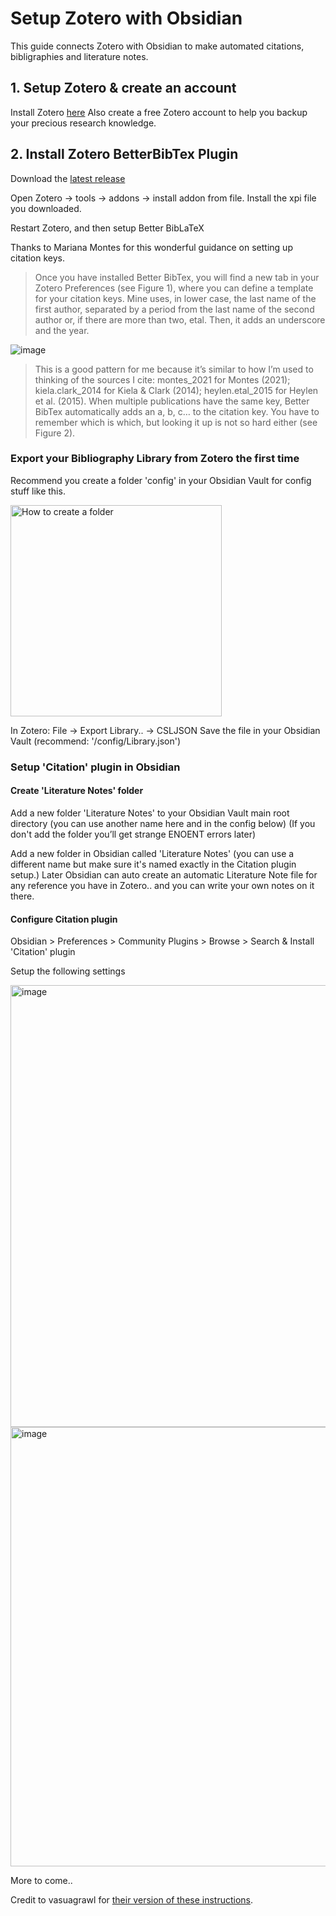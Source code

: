 # Setup Zotero with Obsidian

This guide connects Zotero with Obsidian to make automated citations, bibligraphies and literature notes.

## 1. Setup Zotero & create an account

Install Zotero [here](https://www.zotero.org)
Also create a free Zotero account to help you backup your precious research knowledge.

## 2. Install Zotero BetterBibTex Plugin

Download the [latest release](https://github.com/retorquere/zotero-better-bibtex/releases/latest)

Open Zotero -> tools -> addons -> install addon from file. Install the xpi file you downloaded.

Restart Zotero, and then setup Better BibLaTeX

Thanks to Mariana Montes for this wonderful guidance on setting up citation keys.

> Once you have installed Better BibTex, you will find a new tab in your Zotero Preferences (see Figure 1), where you can define a template for your citation keys. Mine uses, in lower case, the last name of the first author, separated by a period from the last name of the second author or, if there are more than two, etal. Then, it adds an underscore and the year.

![image](https://user-images.githubusercontent.com/114459/197723985-8714f150-1507-42ff-ba77-8a9d35fe9fce.png)

> This is a good pattern for me because it’s similar to how I’m used to thinking of the sources I cite: montes_2021 for Montes (2021); kiela.clark_2014 for Kiela & Clark (2014); heylen.etal_2015 for Heylen et al. (2015). When multiple publications have the same key, Better BibTex automatically adds an a, b, c… to the citation key. You have to remember which is which, but looking it up is not so hard either (see Figure 2).


### Export your Bibliography Library from Zotero the first time

Recommend you create a folder 'config' in your Obsidian Vault for config stuff like this.

<img width="338" alt="How to create a folder" src="https://user-images.githubusercontent.com/114459/197720840-b52105e4-c9f2-4ed3-97c0-4b1dd1d3d048.png">

In Zotero: File -> Export Library.. -> CSLJSON
Save the file in your Obsidian Vault (recommend: '/config/Library.json')

### Setup 'Citation' plugin in Obsidian


#### Create 'Literature Notes' folder
Add a new folder 'Literature Notes' to your Obsidian Vault main root directory (you can use another name here and in the config below)
(If you don't add the folder you’ll get strange ENOENT errors later)

Add a new folder in Obsidian called 'Literature Notes' (you can use a different name but make sure it's named exactly in the Citation plugin setup.)
Later Obsidian can auto create an automatic Literature Note file for any reference you have in Zotero.. and you can write your own notes on it there.

#### Configure Citation plugin

Obsidian > Preferences > Community Plugins > Browse > Search & Install 'Citation' plugin

Setup the following settings

<img width="707" alt="image" src="https://user-images.githubusercontent.com/114459/197720197-737b4ec0-cbae-43df-b41c-d00630c5bd22.png">
<img width="703" alt="image" src="https://user-images.githubusercontent.com/114459/197720264-99e5dd10-f761-4f8d-8495-665aa9d3633e.png">


More to come..

Credit to vasuagrawl for [their version of these instructions](https://notes.vasuagrawal.com/2022/04/zotero-and-obsidian-literature-notes/).

